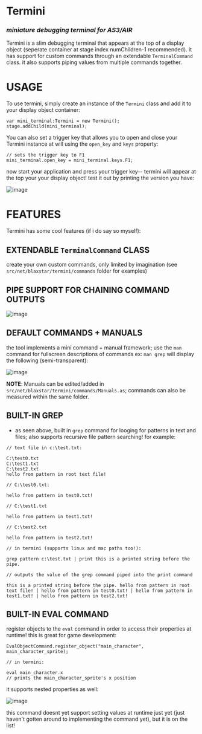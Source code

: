 # Termini
### *miniature debugging terminal for AS3/AIR*


Termini is a slim debugging terminal that appears at the top of a display object (seperate container at stage index numChildren-1 recommended). it has support for custom commands through an extendable `TerminalCommand` class. it also supports piping values from multiple commands together.

# USAGE
To use termini, simply create an instance of the `Termini` class and add it to your display object container:

```
var mini_terminal:Termini = new Termini();
stage.addChild(mini_terminal);
```

You can also set a trigger key that allows you to open and close your Termini instance at will using the `open_key` and `keys` property:

```
// sets the trigger key to F1
mini_terminal.open_key = mini_terminal.keys.F1;
```

now start your application and press your trigger key-- termini will appear at the top your your display object! test it out by printing the version you have:

![image](https://github.com/dyxribo/termini_as3/assets/6477128/e7da59bd-e100-4bd8-85f9-2821e8d99b1a)


# FEATURES

Termini has some cool features (if i do say so myself):

## EXTENDABLE `TerminalCommand` CLASS 
create your own custom commands, only limited by imagination (see `src/net/blaxstar/termini/commands` folder for examples)


## PIPE SUPPORT FOR CHAINING COMMAND OUTPUTS

![image](https://github.com/dyxribo/termini_as3/assets/6477128/ec1b476e-7433-469b-b6e5-9a65cfcfdeef)

## DEFAULT COMMANDS + MANUALS
the tool implements a mini command + manual framework; use the `man` command for fullscreen descriptions of commands ex: `man grep` will display the following (semi-transparent):

![image](https://github.com/dyxribo/termini_as3/assets/6477128/9cf6a374-000a-436f-a59b-3a1fe1bb50f8)

**NOTE**: Manuals can be edited/added in `src/net/blaxstar/termini/commands/Manuals.as`; commands can also be measured within the same folder.

## BUILT-IN GREP
- as seen above, built in `grep` command for looging for patterns in text and files; also supports recursive file pattern searching! for example:

```
// text file in c:\test.txt:

C:\test0.txt
C:\test1.txt
C:\test2.txt
hello from pattern in root text file!

// C:\test0.txt:

hello from pattern in test0.txt!

// C:\test1.txt

hello from pattern in test1.txt!

// C:\test2.txt

hello from pattern in test2.txt!

// in termini (supports linux and mac paths too!):

grep pattern c:\test.txt | print this is a printed string before the pipe.

// outputs the value of the grep command piped into the print command

this is a printed string before the pipe. hello from pattern in root text file! | hello from pattern in test0.txt! | hello from pattern in test1.txt! | hello from pattern in test2.txt!
```
## BUILT-IN EVAL COMMAND
register objects to the `eval` command in order to access their properties at runtime! this is great for game development:

```
EvalObjectCommand.register_object("main_character", main_character_sprite);

// in termini:

eval main_character.x
// prints the main_character_sprite's x position
```

it supports nested properties as well:

![image](https://github.com/dyxribo/termini_as3/assets/6477128/01e3c39c-64ca-49c5-aa1e-fc769ef7b057)


this command doesnt yet support setting values at runtime just yet (just haven't gotten around to implementing the command yet), but it is on the list!

